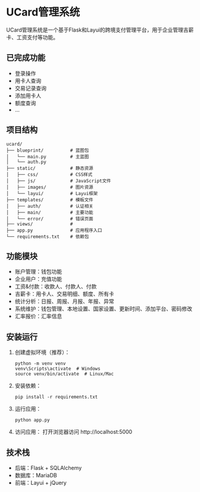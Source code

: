 # UCard管理系统

UCard管理系统是一个基于Flask和Layui的跨境支付管理平台，用于企业管理吉薪卡、工资支付等功能。

## 已完成功能
- 登录操作
- 用卡人查询
- 交易记录查询
- 添加用卡人
- 额度查询
- ...

## 项目结构

```
ucard/
├── blueprint/          # 蓝图包
│   └── main.py         # 主蓝图
│   └── auth.py
├── static/             # 静态资源
│   ├── css/            # CSS样式
│   ├── js/             # JavaScript文件
│   ├── images/         # 图片资源
│   └── layui/          # Layui框架
├── templates/          # 模板文件
│   ├── auth/           # 认证相关
│   ├── main/           # 主要功能
│   └── error/          # 错误页面
├── views/              # 
├── app.py              # 应用程序入口
└── requirements.txt    # 依赖包
```

## 功能模块

- 账户管理：钱包功能
- 企业用户：充值功能
- 工资&付款：收款人、付款人、付款
- 吉薪卡：用卡人、交易明细、额度、所有卡
- 统计分析：日报、周报、月报、年报、异常
- 系统维护：钱包管理、本地设置、国家设置、更新时间、添加平台、密码修改
- 汇率报价：汇率信息

## 安装运行

1. 创建虚拟环境（推荐）：
   ```
   python -m venv venv
   venv\Scripts\activate  # Windows
   source venv/bin/activate  # Linux/Mac
   ```

2. 安装依赖：
   ```
   pip install -r requirements.txt
   ```

3. 运行应用：
   ```
   python app.py
   ```

4. 访问应用：
   打开浏览器访问 http://localhost:5000

## 技术栈

- 后端：Flask + SQLAlchemy
- 数据库：MariaDB
- 前端：Layui + jQuery

